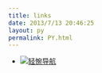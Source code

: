 ```yaml
---
title: links
date: 2013/7/13 20:46:25
layout: py
permalink: PY.html
---
```


- [![轻惋导航](https://www.chainwon.com/static/logo.png)](https://www.chainwon.com/ "轻惋导航")